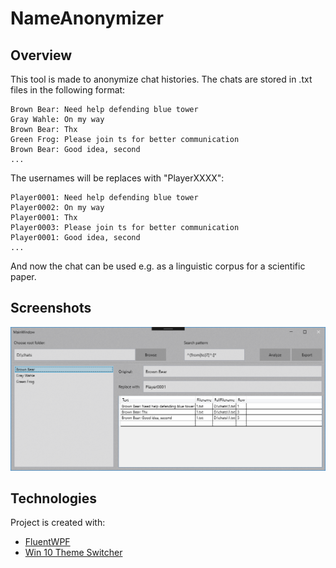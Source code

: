 # NameAnonymizer

## Overview
This tool is made to anonymize chat histories. The chats are stored in .txt files in the following format:
```
Brown Bear: Need help defending blue tower
Gray Wahle: On my way
Brown Bear: Thx
Green Frog: Please join ts for better communication
Brown Bear: Good idea, second
...
```
The usernames will be replaces with "PlayerXXXX":
```
Player0001: Need help defending blue tower
Player0002: On my way
Player0001: Thx
Player0003: Please join ts for better communication
Player0001: Good idea, second
...
```

And now the chat can be used e.g. as a linguistic corpus for a scientific paper.

## Screenshots
![main-screen](resources/main-screen.png)

## Technologies
Project is created with:
- [FluentWPF](https://github.com/sourcechord/FluentWPF)
- [Win 10 Theme Switcher](https://engy.us/blog/2018/10/20/dark-theme-in-wpf/)